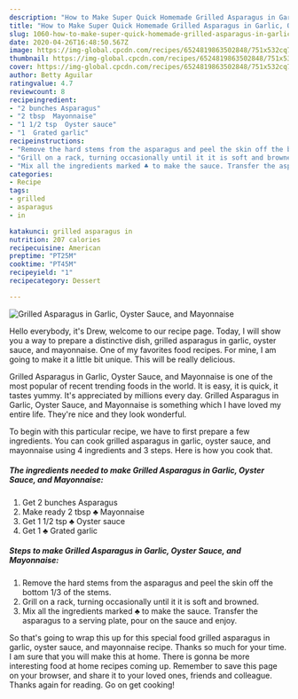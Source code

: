 ```yaml
---
description: "How to Make Super Quick Homemade Grilled Asparagus in Garlic, Oyster Sauce, and Mayonnaise"
title: "How to Make Super Quick Homemade Grilled Asparagus in Garlic, Oyster Sauce, and Mayonnaise"
slug: 1060-how-to-make-super-quick-homemade-grilled-asparagus-in-garlic-oyster-sauce-and-mayonnaise
date: 2020-04-26T16:48:50.567Z
image: https://img-global.cpcdn.com/recipes/6524819863502848/751x532cq70/grilled-asparagus-in-garlic-oyster-sauce-and-mayonnaise-recipe-main-photo.jpg
thumbnail: https://img-global.cpcdn.com/recipes/6524819863502848/751x532cq70/grilled-asparagus-in-garlic-oyster-sauce-and-mayonnaise-recipe-main-photo.jpg
cover: https://img-global.cpcdn.com/recipes/6524819863502848/751x532cq70/grilled-asparagus-in-garlic-oyster-sauce-and-mayonnaise-recipe-main-photo.jpg
author: Betty Aguilar
ratingvalue: 4.7
reviewcount: 8
recipeingredient:
- "2 bunches Asparagus"
- "2 tbsp  Mayonnaise"
- "1 1/2 tsp  Oyster sauce"
- "1  Grated garlic"
recipeinstructions:
- "Remove the hard stems from the asparagus and peel the skin off the bottom 1/3 of the stems."
- "Grill on a rack, turning occasionally until it it is soft and browned."
- "Mix all the ingredients marked ♣ to make the sauce. Transfer the asparagus to a serving plate, pour on the sauce and enjoy."
categories:
- Recipe
tags:
- grilled
- asparagus
- in

katakunci: grilled asparagus in 
nutrition: 207 calories
recipecuisine: American
preptime: "PT25M"
cooktime: "PT45M"
recipeyield: "1"
recipecategory: Dessert

---
```



![Grilled Asparagus in Garlic, Oyster Sauce, and Mayonnaise](https://img-global.cpcdn.com/recipes/6524819863502848/751x532cq70/grilled-asparagus-in-garlic-oyster-sauce-and-mayonnaise-recipe-main-photo.jpg)

Hello everybody, it's Drew, welcome to our recipe page. Today, I will show you a way to prepare a distinctive dish, grilled asparagus in garlic, oyster sauce, and mayonnaise. One of my favorites food recipes. For mine, I am going to make it a little bit unique. This will be really delicious.

Grilled Asparagus in Garlic, Oyster Sauce, and Mayonnaise is one of the most popular of recent trending foods in the world. It is easy, it is quick, it tastes yummy. It's appreciated by millions every day. Grilled Asparagus in Garlic, Oyster Sauce, and Mayonnaise is something which I have loved my entire life. They're nice and they look wonderful.




To begin with this particular recipe, we have to first prepare a few ingredients. You can cook grilled asparagus in garlic, oyster sauce, and mayonnaise using 4 ingredients and 3 steps. Here is how you cook that.

<!--inarticleads1-->

##### The ingredients needed to make Grilled Asparagus in Garlic, Oyster Sauce, and Mayonnaise:

1. Get 2 bunches Asparagus
1. Make ready 2 tbsp ♣ Mayonnaise
1. Get 1 1/2 tsp ♣ Oyster sauce
1. Get 1 ♣ Grated garlic




<!--inarticleads2-->

##### Steps to make Grilled Asparagus in Garlic, Oyster Sauce, and Mayonnaise:

1. Remove the hard stems from the asparagus and peel the skin off the bottom 1/3 of the stems.
1. Grill on a rack, turning occasionally until it it is soft and browned.
1. Mix all the ingredients marked ♣ to make the sauce. Transfer the asparagus to a serving plate, pour on the sauce and enjoy.




So that's going to wrap this up for this special food grilled asparagus in garlic, oyster sauce, and mayonnaise recipe. Thanks so much for your time. I am sure that you will make this at home. There is gonna be more interesting food at home recipes coming up. Remember to save this page on your browser, and share it to your loved ones, friends and colleague. Thanks again for reading. Go on get cooking!
